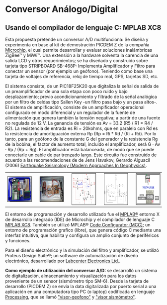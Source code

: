 # Conversor Análogo/Digital

## Usando el compilador de lenguaje C: MPLAB XC8

Esta propuesta pretende un conversor A/D multifunciona: Se diseña y experimenta en base al kit de demostración PICDEM Z de la compañía [Microchip](https://www.microchip.com/), el cual permite desarrollar y evaluar soluciones inalámbricas ZigBee™ y MiWi™. Una extensión a la hardware solventa la carencia de una salida LCD y otros requerimientos; se ha diseñado y construido sobre tarjeta tipo STRIPBOARD SB-468P: Implementa Amplificador y Filtro para conectar un sensor (por ejemplo un geófono). Teniendo como base una tarjeta de voltajes de referencia, reloj de tiempo real, GPS, tarjetas SD, etc.

El sistema consiste, de un PIC18F25K20 que digitaliza la señal de salida de un preamplificador de una sola etapa con poco ruido y bajo desplazamiento; previo acondicionamiento y filtrado de la señal analógica por un filtro de celdas tipo Sallen Key -un filtro pasa bajo y un pasa altos-. El sistema de amplificación, consiste de un ampificador operacional configurado en modo diferencial y un regulador de la fuente de alimentación que genera también la tensión negativa; a partir de una fuente no regulada de 12 V. La ganancia de tensión es Av = 33.2 (R5 / R1 = R4 / R2). La resistencia de entrada es Ri = 20kohms, que en paralelo con Rd es la resistencia de amortiguación externa Rp (Rp = Ri * Rd / (Ri + Rd). Por lo tanto, para un geófono de la constante G del generador y la resistencia Rg de la bobina, el factor de aumento total, incluido el amplificador, será G · Av · Rp / (Rp + Rg). El amplificador está balanceada, de modo que se puede conectarle un cable de par trenzado largo. Este circuito fue construido de acuerdo a las recomendaciones de  de Jens Havskov, Gerardo Alguacil (2006) [Earthquake Seismology (Modern Approaches In Geophysics)](https://doi.org/10.1007/978-3-319-21314-9).

<table class="default">
  <tr>
     <td><img src="otros/fotos/PICDEM_Z.JPG" border="1" alt="PICDEM Z" width="150" height="80"></td>
     <td></td>
    <td><img src="otros/fotos/Circuitos_geofono.JPG" border="1" alt="Hardware Implementado" width="150" height="80"></td>
     <td></td>
    <td><img src="otros/fotos/amplificador.jpg" border="1" alt="Circuito Amplificador" width="150" height="100"></td>
    <td></td>
    <td><img src="otros/fotos/filtros.jpg" border="1" alt="Circuito Filtro" width="150" height="100"></td>
    <td></td>
    <td><img src="otros/fotos/Tarjeta_auxiliar.png" border="1" alt="Tarjeta Auxiliar" width="150" height="100"></td>
  </tr>
</table>

El entorno de programación y desarrollo utilizado fue el [MPLAB®](https://www.microchip.com/en-us/development-tools-tools-and-software/mplab-x-ide) entorno X de desarrollo integrado (IDE) de Microchip y el compilador de lenguaje C [MPLAB XC8](https://www.microchip.com/en-us/development-tools-tools-and-software/mplab-xc-compilers). También se utilizó MPLAB® [Code Configurator (MCC)](https://www.microchip.com/mplab/mplab-code-configurator); un entorno de programación grafico (libre), que genera código C mediante una interfaz intuitiva, que habilita y configura un amplio conjunto de periféricos y funciones.

Para el diseño electrónico y la simulación del filtro y amplificador, se utilizó Proteus Design Suite®; un software de automatización de diseño electrónico, desarrollado por [Labcenter Electronics Ltd.](https://www.labcenter.com/).

**Como ejemplo de utilización del conversor A/D:** se desarrolló un sistema de digitalización, almacenamiento y visualización para los datos proveniente de un sensor (sismómetro tipo SM-6). Desde la tarjeta de desarrollo (PICDEM Z) se envía la data digitalizada por puerto serial a una aplicación en una computadora tipo PC (o laptop) codificada en lenguaje [Processing](https://processing.org/), que se llamó ["visor-geofono"](https://github.com/rommeljose/visor-geofono) y ["visor sismómetro"](https://doi.org/10.7910/DVN/1JXSYT).
